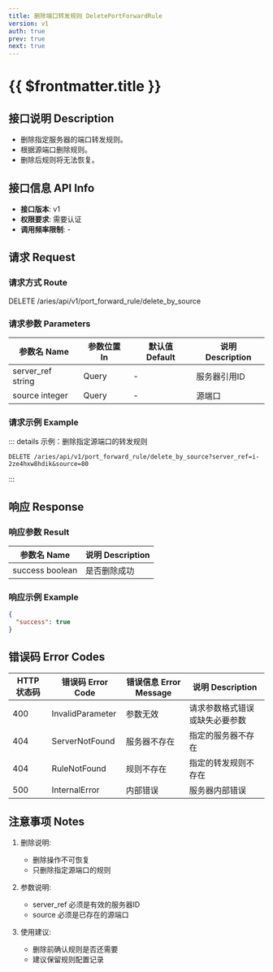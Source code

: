 ```yaml
---
title: 删除端口转发规则 DeletePortForwardRule
version: v1
auth: true
prev: true
next: true
---
```


# {{ $frontmatter.title }}

## 接口说明 Description

- 删除指定服务器的端口转发规则。
- 根据源端口删除规则。
- 删除后规则将无法恢复。

## 接口信息 API Info

- **接口版本**: v1
- **权限要求**: 需要认证
- **调用频率限制**: -

## 请求 Request

### 请求方式 Route

<div class="route">
  <span class="route-method" data-method="delete">DELETE</span>
  <span class="route-path">/aries/api/v1/port_forward_rule/delete_by_source</span>
</div>

### 请求参数 Parameters

| 参数名 Name | 参数位置 In | 默认值 Default | 说明 Description |
| --- | --- | --- | --- |
| <span class="param-name required">server_ref</span> <span class="type-string">string</span> | Query | - | 服务器引用ID |
| <span class="param-name required">source</span> <span class="type-integer">integer</span> | Query | - | 源端口 |

### 请求示例 Example

::: details 示例：删除指定源端口的转发规则
```http
DELETE /aries/api/v1/port_forward_rule/delete_by_source?server_ref=i-2ze4hxw8hdik&source=80
```
:::

## 响应 Response

### 响应参数 Result

| 参数名 Name | 说明 Description |
| --- | --- |
| <span class="param-name">success</span> <span class="type-boolean">boolean</span> | 是否删除成功 |

### 响应示例 Example

```json
{
  "success": true
}
```

## 错误码 Error Codes

| HTTP 状态码 | 错误码 Error Code | 错误信息 Error Message | 说明 Description |
| --- | --- | --- | --- |
| 400 | InvalidParameter | 参数无效 | 请求参数格式错误或缺失必要参数 |
| 404 | ServerNotFound | 服务器不存在 | 指定的服务器不存在 |
| 404 | RuleNotFound | 规则不存在 | 指定的转发规则不存在 |
| 500 | InternalError | 内部错误 | 服务器内部错误 |

## 注意事项 Notes

1. 删除说明:
   - 删除操作不可恢复
   - 只删除指定源端口的规则

2. 参数说明:
   - server_ref 必须是有效的服务器ID
   - source 必须是已存在的源端口

3. 使用建议:
   - 删除前确认规则是否还需要
   - 建议保留规则配置记录 